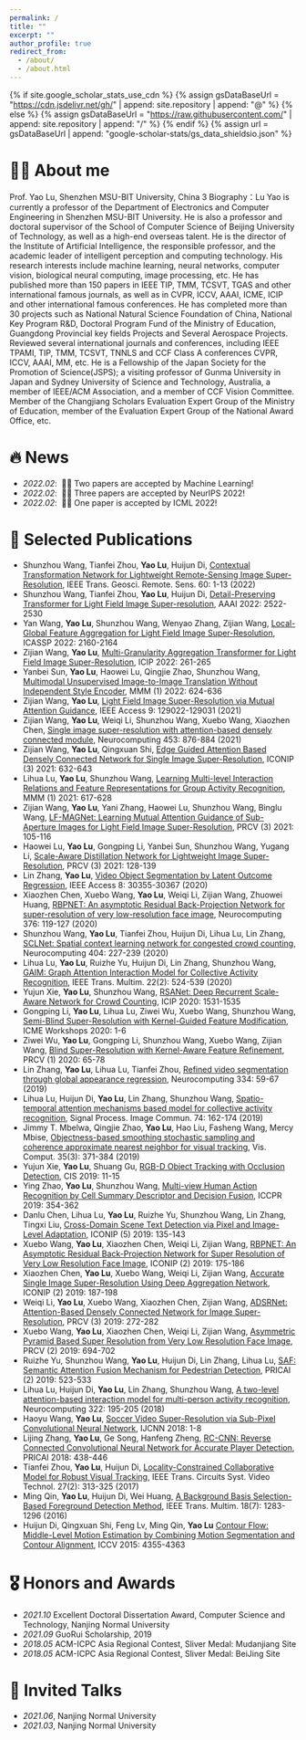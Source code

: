 ```yaml
---
permalink: /
title: ""
excerpt: ""
author_profile: true
redirect_from: 
  - /about/
  - /about.html
---
```


{% if site.google_scholar_stats_use_cdn %}
{% assign gsDataBaseUrl = "https://cdn.jsdelivr.net/gh/" | append: site.repository | append: "@" %}
{% else %}
{% assign gsDataBaseUrl = "https://raw.githubusercontent.com/" | append: site.repository | append: "/" %}
{% endif %}
{% assign url = gsDataBaseUrl | append: "google-scholar-stats/gs_data_shieldsio.json" %}

<span class='anchor' id='about-me'></span>

# 🤵🏻 About me
Prof. Yao Lu, Shenzhen MSU-BIT University, China
3
Biography：Lu Yao is currently a professor of the Department of Electronics and Computer Engineering in Shenzhen MSU-BIT University. He is also a professor and doctoral supervisor of the School of Computer Science of Beijing University of Technology, as well as a high-end overseas talent. He is the director of the Institute of Artificial Intelligence, the responsible professor, and the academic leader of intelligent perception and computing technology. His research interests include machine learning, neural networks, computer vision, biological neural computing, image processing, etc. He has published more than 150 papers in IEEE TIP, TMM, TCSVT, TGAS and other international famous journals, as well as in CVPR, ICCV, AAAI, ICME, ICIP and other international famous conferences. He has completed more than 30 projects such as National Natural Science Foundation of China, National Key Program R&D, Doctoral Program Fund of the Ministry of Education, Guangdong Provincial key fields Projects and Several Aerospace Projects. Reviewed several international journals and conferences, including IEEE TPAMI, TIP, TMM, TCSVT, TNNLS and CCF Class A conferences CVPR, ICCV, AAAI, MM, etc. He is a Fellowship of the Japan Society for the Promotion of Science(JSPS); a visiting professor of Gunma University in Japan and Sydney University of Science and Technology, Australia, a member of IEEE/ACM Association, and a member of CCF Vision Committee. Member of the Changjiang Scholars Evaluation Expert Group of the Ministry of Education, member of the Evaluation Expert Group of the National Award Office, etc.

# 🔥 News
- *2022.02*: &nbsp;🎉🎉 Two papers are accepted by Machine Learning!
- *2022.02*: &nbsp;🎉🎉 Three papers are accepted by NeurIPS 2022!
- *2022.02*: &nbsp;🎉🎉 One paper is accepted by ICML 2022!

# 📝 Selected Publications 

- Shunzhou Wang, Tianfei Zhou, **Yao Lu**, Huijun Di, [Contextual Transformation Network for Lightweight Remote-Sensing Image Super-Resolution](https://ieeexplore.ieee.org/document/9632567/), IEEE Trans. Geosci. Remote. Sens. 60: 1-13 (2022)
- Shunzhou Wang, Tianfei Zhou, **Yao Lu**, Huijun Di, [Detail-Preserving Transformer for Light Field Image Super-resolution](https://ojs.aaai.org/index.php/AAAI/article/view/20153), AAAI 2022: 2522-2530
- Yan Wang, **Yao Lu**, Shunzhou Wang, Wenyao Zhang, Zijian Wang, [Local-Global Feature Aggregation for Light Field Image Super-Resolution](https://ieeexplore.ieee.org/document/9746199/), ICASSP 2022: 2160-2164
- Zijian Wang, **Yao Lu**, [Multi-Granularity Aggregation Transformer for Light Field Image Super-Resolution](https://ieeexplore.ieee.org/document/9898027/), ICIP 2022: 261-265
- Yanbei Sun, **Yao Lu**, Haowei Lu, Qingjie Zhao, Shunzhou Wang, [Multimodal Unsupervised Image-to-Image Translation Without Independent Style Encoder](https://doi.org/10.1007/978-3-030-98358-1_49), MMM (1) 2022: 624-636
- Zijian Wang, **Yao Lu**, [Light Field Image Super-Resolution via Mutual Attention Guidance](https://ieeexplore.ieee.org/document/9536737/), IEEE Access 9: 129022-129031 (2021)
- Zijian Wang, **Yao Lu**, Weiqi Li, Shunzhou Wang, Xuebo Wang, Xiaozhen Chen, [Single image super-resolution with attention-based densely connected module](https://linkinghub.elsevier.com/retrieve/pii/S0925231220313643), Neurocomputing 453: 876-884 (2021)
- Zijian Wang, **Yao Lu**, Qingxuan Shi, [Edge Guided Attention Based Densely Connected Network for Single Image Super-Resolution](https://link.springer.com/chapter/10.1007/978-3-030-92238-2_52), ICONIP (3) 2021: 632-643
- Lihua Lu, **Yao Lu**, Shunzhou Wang, [Learning Multi-level Interaction Relations and Feature Representations for Group Activity Recognition](https://link.springer.com/chapter/10.1007/978-3-030-67832-6_50), MMM (1) 2021: 617-628
- Zijian Wang, **Yao Lu**, Yani Zhang, Haowei Lu, Shunzhou Wang, Binglu Wang, [LF-MAGNet: Learning Mutual Attention Guidance of Sub-Aperture Images for Light Field Image Super-Resolution](https://link.springer.com/chapter/10.1007/978-3-030-67832-6_50), PRCV (3) 2021: 105-116
- Haowei Lu, **Yao Lu**, Gongping Li, Yanbei Sun, Shunzhou Wang, Yugang Li, [Scale-Aware Distillation Network for Lightweight Image Super-Resolution](https://link.springer.com/chapter/10.1007/978-3-030-88010-1_11), PRCV (3) 2021: 128-139
- Lin Zhang, **Yao Lu**, [Video Object Segmentation by Latent Outcome Regression](https://ieeexplore.ieee.org/document/8985334/), IEEE Access 8: 30355-30367 (2020)
- Xiaozhen Chen, Xuebo Wang, **Yao Lu**, Weiqi Li, Zijian Wang, Zhuowei Huang, [RBPNET: An asymptotic Residual Back-Projection Network for super-resolution of very low-resolution face image](https://linkinghub.elsevier.com/retrieve/pii/S0925231219313530), Neurocomputing 376: 119-127 (2020)
- Shunzhou Wang, **Yao Lu**, Tianfei Zhou, Huijun Di, Lihua Lu, Lin Zhang, [SCLNet: Spatial context learning network for congested crowd counting](https://linkinghub.elsevier.com/retrieve/pii/S0925231220307864), Neurocomputing 404: 227-239 (2020)
- Lihua Lu, **Yao Lu**, Ruizhe Yu, Huijun Di, Lin Zhang, Shunzhou Wang, [GAIM: Graph Attention Interaction Model for Collective Activity Recognition](https://ieeexplore.ieee.org/document/8769904/), IEEE Trans. Multim. 22(2): 524-539 (2020)
- Yujun Xie, **Yao Lu**, Shunzhou Wang, [RSANet: Deep Recurrent Scale-Aware Network for Crowd Counting](https://ieeexplore.ieee.org/document/9191086/), ICIP 2020: 1531-1535
- Gongping Li, **Yao Lu**, Lihua Lu, Ziwei Wu, Xuebo Wang, Shunzhou Wang, [Semi-Blind Super-Resolution with Kernel-Guided Feature Modification](https://ieeexplore.ieee.org/document/9105986/), ICME Workshops 2020: 1-6
- Ziwei Wu, **Yao Lu**, Gongping Li, Shunzhou Wang, Xuebo Wang, Zijian Wang, [Blind Super-Resolution with Kernel-Aware Feature Refinement](https://link.springer.com/chapter/10.1007/978-3-030-60633-6_6), PRCV (1) 2020: 65-78
- Lin Zhang, **Yao Lu**, Lihua Lu, Tianfei Zhou, [Refined video segmentation through global appearance regression](https://linkinghub.elsevier.com/retrieve/pii/S092523121930013X), Neurocomputing 334: 59-67 (2019)
- Lihua Lu, Huijun Di, **Yao Lu**, Lin Zhang, Shunzhou Wang, [Spatio-temporal attention mechanisms based model for collective activity recognition](https://linkinghub.elsevier.com/retrieve/pii/S0923596518302340), Signal Process. Image Commun. 74: 162-174 (2019)
- Jimmy T. Mbelwa, Qingjie Zhao, **Yao Lu**, Hao Liu, Fasheng Wang, Mercy Mbise, [Objectness-based smoothing stochastic sampling and coherence approximate nearest neighbor for visual tracking](https://link.springer.com/article/10.1007/s00371-018-1470-5), Vis. Comput. 35(3): 371-384 (2019)
- Yujun Xie, **Yao Lu**, Shuang Gu, [RGB-D Object Tracking with Occlusion Detection](https://ieeexplore.ieee.org/document/9023755/), CIS 2019: 11-15
- Ying Zhao, **Yao Lu**, Shunzhou Wang, [Multi-view Human Action Recognition by Cell Summary Descriptor and Decision Fusion](https://dl.acm.org/doi/10.1145/3373509.3373577), ICCPR 2019: 354-362
- Danlu Chen, Lihua Lu, **Yao Lu**, Ruizhe Yu, Shunzhou Wang, Lin Zhang, Tingxi Liu, [Cross-Domain Scene Text Detection via Pixel and Image-Level Adaptation](https://link.springer.com/chapter/10.1007/978-3-030-36802-9_16), ICONIP (5) 2019: 135-143
- Xuebo Wang, **Yao Lu**, Xiaozhen Chen, Weiqi Li, Zijian Wang, [RBPNET: An Asymptotic Residual Back-Projection Network for Super Resolution of Very Low Resolution Face Image](https://link.springer.com/chapter/10.1007/978-3-030-36711-4_16), ICONIP (2) 2019: 175-186
- Xiaozhen Chen, **Yao Lu**, Xuebo Wang, Weiqi Li, Zijian Wang, [Accurate Single Image Super-Resolution Using Deep Aggregation Network](https://link.springer.com/chapter/10.1007/978-3-030-36711-4_17), ICONIP (2) 2019: 187-198
- Weiqi Li, **Yao Lu**, Xuebo Wang, Xiaozhen Chen, Zijian Wang, [ADSRNet: Attention-Based Densely Connected Network for Image Super-Resolution](https://link.springer.com/chapter/10.1007/978-3-030-31726-3_23), PRCV (3) 2019: 272-282
- Xuebo Wang, **Yao Lu**, Xiaozhen Chen, Weiqi Li, Zijian Wang, [Asymmetric Pyramid Based Super Resolution from Very Low Resolution Face Image](https://link.springer.com/chapter/10.1007/978-3-030-31723-2_59), PRCV (2) 2019: 694-702
- Ruizhe Yu, Shunzhou Wang, **Yao Lu**, Huijun Di, Lin Zhang, Lihua Lu, [SAF: Semantic Attention Fusion Mechanism for Pedestrian Detection](https://link.springer.com/chapter/10.1007/978-3-030-29911-8_40), PRICAI (2) 2019: 523-533
- Lihua Lu, Huijun Di, **Yao Lu**, Lin Zhang, Shunzhou Wang, [A two-level attention-based interaction model for multi-person activity recognition](https://linkinghub.elsevier.com/retrieve/pii/S0925231218311330), Neurocomputing 322: 195-205 (2018)
- Haoyu Wang, **Yao Lu**, [Soccer Video Super-Resolution via Sub-Pixel Convolutional Neural Network](https://ieeexplore.ieee.org/document/8489036/), IJCNN 2018: 1-8
- Lijing Zhang, **Yao Lu**, Ge Song, Hanfeng Zheng, [RC-CNN: Reverse Connected Convolutional Neural Network for Accurate Player Detection](https://link.springer.com/chapter/10.1007/978-3-319-97310-4_50), PRICAI 2018: 438-446
- Tianfei Zhou, **Yao Lu**, Huijun Di, [Locality-Constrained Collaborative Model for Robust Visual Tracking](https://ieeexplore.ieee.org/document/7303922/), IEEE Trans. Circuits Syst. Video Technol. 27(2): 313-325 (2017)
- Ming Qin, **Yao Lu**, Huijun Di, Wei Huang, [A Background Basis Selection-Based Foreground Detection Method](https://ieeexplore.ieee.org/document/7457678/), IEEE Trans. Multim. 18(7): 1283-1296 (2016)
- Huijun Di, Qingxuan Shi, Feng Lv, Ming Qin, **Yao Lu** [Contour Flow: Middle-Level Motion Estimation by Combining Motion Segmentation and Contour Alignment](https://ieeexplore.ieee.org/document/7410852/), ICCV 2015: 4355-4363

# 🎖 Honors and Awards
- *2021.10* Excellent Doctoral Dissertation Award, Computer Science and Technology, Nanjing Normal University
- *2021.09* GuoRui Scholarship, 2019
- *2018.05* ACM-ICPC Asia Regional Contest, Sliver Medal: Mudanjiang Site
- *2018.05* ACM-ICPC Asia Regional Contest, Sliver Medal: BeiJing Site


# 💬 Invited Talks
- *2021.06*, Nanjing Normal University 
- *2021.03*, Nanjing Normal University 

